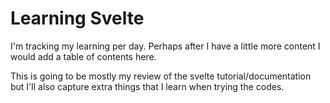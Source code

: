 # Learning Svelte

I'm tracking my learning per day. Perhaps after I have a little more content I would add a table of contents here.

This is going to be mostly my review of the svelte tutorial/documentation but I'll also capture extra things that I learn when trying the codes.

